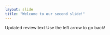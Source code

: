 ```yaml
---
layout: slide
title: "Welcome to our second slide!"
---
```

Updated review text
Use the left arrow to go back!
